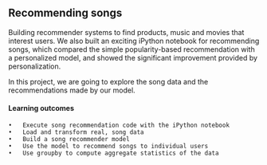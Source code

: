 ## Recommending songs
Building recommender systems to find products, music and movies that interest users. We also built an exciting iPython notebook for recommending songs, which compared the simple popularity-based recommendation with a personalized model, and showed the significant improvement provided by personalization.

In this project, we are going to explore the song data and the recommendations made by our model. 

#### Learning outcomes
    •	Execute song recommendation code with the iPython notebook
    •	Load and transform real, song data
    •	Build a song recommender model
    •	Use the model to recommend songs to individual users
    •	Use groupby to compute aggregate statistics of the data
